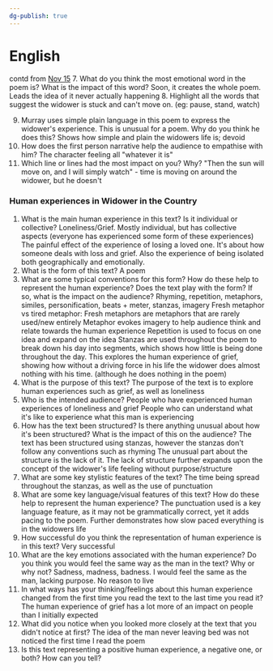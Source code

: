 ```yaml
---
dg-publish: true
---
```

# English
contd from [Nov 15](Nov%2015,%202023#^ee6fa7)
7. What do you think the most emotional word in the poem is? What is the impact of this word?
Soon, it creates the whole poem. Leads the idea of it never actually happening
8. Highlight all the words that suggest the widower is stuck and can't move on. (eg: pause, stand, watch)

9. Murray uses simple plain language in this poem to express the widower's experience. This is unusual for a poem. Why do you think he does this?
Shows how simple and plain the widowers life is; devoid
10. How does the first person narrative help the audience to empathise with him?
The character feeling all "whatever it is"
11. Which line or lines had the most impact on you? Why?
"Then the sun will move on, and I will simply watch" - time is moving on around the widower, but he doesn't

### Human experiences in Widower in the Country
1. What is the main human experience in this text? Is it individual or collective?
Loneliness/Grief. Mostly individual, but has collective aspects (everyone has experienced some form of these experiences)
The painful effect of the experience of losing a loved one. It's about how someone deals with loss and grief. Also the experience of being isolated both geographically and emotionally.
2. What is the form of this text?
A poem
3. What are some typical conventions for this form? How do these help to represent the human experience? Does the text play with the form? If so, what is the impact on the audience?
Rhyming, repetition, metaphors, similes, personification, beats + meter, stanzas, imagery
Fresh metaphor vs tired metaphor: Fresh metaphors are metaphors that are rarely used/new entirely
Metaphor evokes imagery to help audience think and relate towards the human experience
Repetition is used to focus on one idea and expand on the idea
Stanzas are used throughout the poem to break down his day into segments, which shows how little is being done throughout the day. This explores the human experience of grief, showing how without a driving force in his life the widower does almost nothing with his time. (although he does nothing in the poem)
4. What is the purpose of this text?
The purpose of the text is to explore human experiences such as grief, as well as loneliness
5. Who is the intended audience?
People who have experienced human experiences of loneliness and grief
People who can understand what it's like to experience what this man is experiencing
6. How has the text been structured? Is there anything unusual about how it's been structured? What is the impact of this on the audience?
The text has been structured using stanzas, however the stanzas don't follow any conventions such as rhyming
The unusual part about the structure is the lack of it.
The lack of structure further expands upon the concept of the widower's life feeling without purpose/structure
7. What are some key stylistic features of the text?
The time being spread throughout the stanzas, as well as the use of punctuation
8. What are some key language/visual features of this text? How do these help to represent the human experience?
The punctuation used is a key language feature, as it may not be grammatically correct, yet it adds pacing to the poem. Further demonstrates how slow paced everything is in the widowers life
9. How successful do you think the representation of human experience is in this text?
Very successful
10. What are the key emotions associated with the human experience? Do you think you would feel the same way as the man in the text? Why or why not?
Sadness, madness, badness. I would feel the same as the man, lacking purpose. No reason to live
11. In what ways has your thinking/feelings about this human experience changed from the first time you read the text to the last time you read it?
The human experience of grief has a lot more of an impact on people than I initially expected
12. What did you notice when you looked more closely at the text that you didn't notice at first?
The idea of the man never leaving bed was not noticed the first time I read the poem
13. Is this text representing a positive human experience, a negative one, or both? How can you tell?
